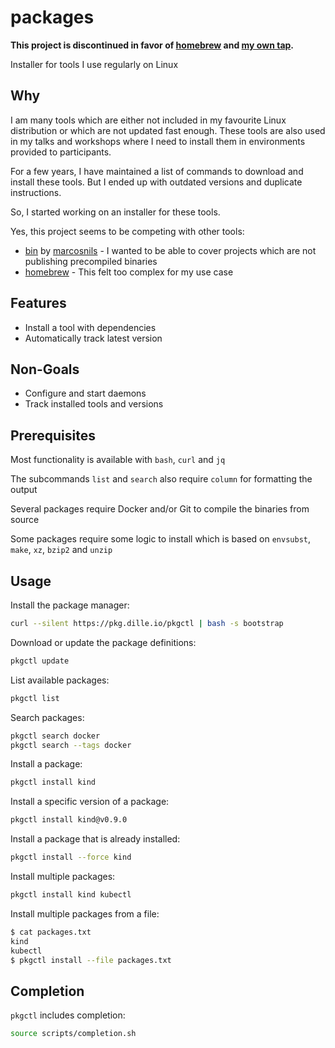 # packages

**This project is discontinued in favor of [homebrew](https://brew.sh/) and [my own tap](https://github.com/nicholasdille/homebrew-tap).**

Installer for tools I use regularly on Linux

## Why

I am many tools which are either not included in my favourite Linux distribution or which are not updated fast enough. These tools are also used in my talks and workshops where I need to install them in environments provided to participants.

For a few years, I have maintained a list of commands to download and install these tools. But I ended up with outdated versions and duplicate instructions.

So, I started working on an installer for these tools.

Yes, this project seems to be competing with other tools:

- [bin](https://github.com/marcosnils/bin) by [marcosnils](https://www.twitter.com/marcosnils) - I wanted to be able to cover projects which are not publishing precompiled binaries
- [homebrew](https://brew.sh/) - This felt too complex for my use case

## Features

- Install a tool with dependencies
- Automatically track latest version

## Non-Goals

- Configure and start daemons
- Track installed tools and versions

## Prerequisites

Most functionality is available with `bash`, `curl` and `jq`

The subcommands `list` and `search` also require `column` for formatting the output

Several packages require Docker and/or Git to compile the binaries from source

Some packages require some logic to install which is based on `envsubst`, `make`, `xz`, `bzip2` and `unzip`

## Usage

Install the package manager:

```bash
curl --silent https://pkg.dille.io/pkgctl | bash -s bootstrap
```

Download or update the package definitions:

```bash
pkgctl update
```

List available packages:

```bash
pkgctl list
```

Search packages:

```bash
pkgctl search docker
pkgctl search --tags docker
```

Install a package:

```bash
pkgctl install kind
```

Install a specific version of a package:

```bash
pkgctl install kind@v0.9.0
```

Install a package that is already installed:

```bash
pkgctl install --force kind
```

Install multiple packages:

```bash
pkgctl install kind kubectl
```

Install multiple packages from a file:

```bash
$ cat packages.txt
kind
kubectl
$ pkgctl install --file packages.txt
```

## Completion

`pkgctl` includes completion:

```bash
source scripts/completion.sh
```

